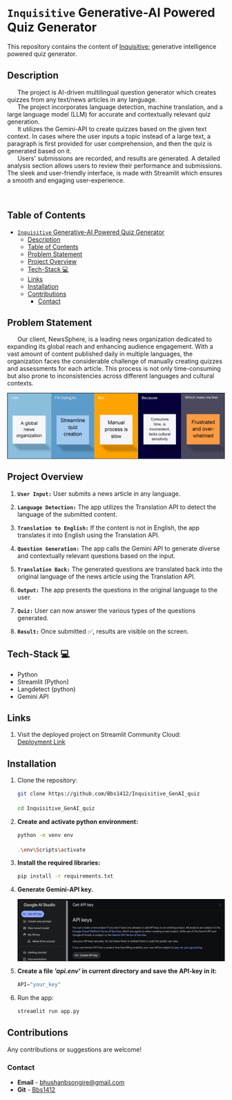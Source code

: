 # `Inquisitive` Generative-AI Powered Quiz Generator

<!-- <hr> -->

This repository contains the content of <u>Inquisitive:</u> generative intelligence powered quiz generator.

## Description
&nbsp; &nbsp; &nbsp;
The project is AI-driven multilingual question generator which creates quizzes from any text/news articles in any language.  
&nbsp; &nbsp; &nbsp;
The project incorporates language detection, machine translation, and a large language model (LLM) for accurate and contextually relevant quiz generation.  
&nbsp; &nbsp; &nbsp;
It utilizes the Gemini-API to create quizzes based on the given text context. In cases where the user inputs a topic instead of a large text, a paragraph is first provided for user comprehension, and then the quiz is generated based on it.  
&nbsp; &nbsp; &nbsp;
Users' submissions are recorded, and results are generated. A detailed analysis section allows users to review their performance and submissions. The sleek and user-friendly interface, is made with Streamlit which ensures a smooth and engaging user-experience.

&nbsp; &nbsp; &nbsp;


## Table of Contents

- [`Inquisitive` Generative-AI Powered Quiz Generator](#inquisitive-generative-ai-powered-quiz-generator)
  - [Description](#description)
  - [Table of Contents](#table-of-contents)
  - [Problem Statement](#problem-statement)
  - [Project Overview](#project-overview)
  - [Tech-Stack 💻](#tech-stack-)
  - [Links](#links)
  - [Installation](#installation)
  - [Contributions](#contributions)
    - [Contact](#contact)


## Problem Statement
&nbsp; &nbsp; &nbsp;
Our client, NewsSphere, is a leading news organization dedicated to expanding its global reach and enhancing audience engagement. With a vast amount of content published daily in multiple languages, the organization faces the considerable challenge of manually creating quizzes and
assessments for each article. This process is not only time-consuming but also prone to inconsistencies across different languages and cultural contexts.

<img align="center" src="./assets/FlowChart.png">


## Project Overview

1. **`User Input:`** User submits a news article in any language.

1. **`Language Detection:`** The app utilizes the Translation API to detect the language of the submitted content.

1. **`Translation to English:`** If the content is not in English, the app translates it into English using the Translation API.

1. **`Question Generation:`** The app calls the Gemini API to generate diverse and contextually relevant questions based on the input.
  
1. **`Translation Back:`** The generated questions are translated back into the original language of the news article using the Translation API.

1. **`Output:`** The app presents the questions in the original language to the user.
   
1. **`Quiz:`** User can now answer the various types of the questions generated.

1. **`Result:`** Once submitted ✅, results are visible on the screen.


## Tech-Stack 💻
   - Python
   - Streamlit (Python)
   - Langdetect (python)
   - Gemini API
   

## Links

1. Visit the deployed project on Streamlit Community Cloud:  
    [Deployment Link](https://ai-quiz-generator-bbs.streamlit.app/)

## Installation

1. Clone the repository:
    ```bash
    git clone https://github.com/Bbs1412/Inquisitive_GenAI_quiz

    cd Inquisitive_GenAI_quiz
    ```

2. **Create and activate python environment:**  
    ```bash
    python -m venv env

    .\env\Scripts\activate
    ```

3. **Install the required libraries:**
    ```bash
    pip install -r requirements.txt
    ```

4. **Generate Gemini-API key.**
   
   <img align="center" src="./assets/api.png">  
     
  
5. **Create a file *'api.env'* in current directory and save the API-key in it:**
    ```python
    API="your_key"
    ```

6. Run the app:
   ```bash
   streamlit run app.py
   ```

<!-- 3. Video demonstration of project implementation:
   [Redirect to LinkedIn](https://--------) 
   future_work_here
   update the numbers as well
   -->

   
## Contributions  

   Any contributions or suggestions are welcome! 


### Contact

   - **Email** - [bhushanbsongire@gmail.com](bhushanbsongire@gmail.com)
   - **Git** - [Bbs1412](https://github.com/Bbs1412/)


<!-- ## Acknowledgments -->
   <!-- - Thanks to .. for ... -->
